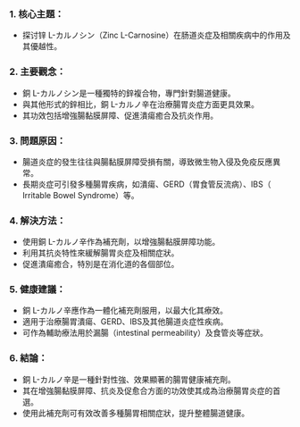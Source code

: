 ### 1. 核心主題：  
   - 探讨锌 L-カルノシン（Zinc L-Carnosine）在肠道炎症及相關疾病中的作用及其優越性。

### 2. 主要觀念：  
   - 銅 L-カルノシン是一種獨特的鋅複合物，專門針對腸道健康。  
   - 與其他形式的鋅相比，銅 L-カルノ辛在治療腸胃炎症方面更具效果。  
   - 其功效包括增強腸黏膜屏障、促進潰瘍癒合及抗炎作用。

### 3. 問題原因：  
   - 腸道炎症的發生往往與腸黏膜屏障受損有關，導致微生物入侵及免疫反應異常。  
   - 長期炎症可引發多種腸胃疾病，如潰瘍、GERD（胃食管反流病）、IBS（ Irritable Bowel Syndrome）等。

### 4. 解決方法：  
   - 使用銅 L-カルノ辛作為補充劑，以增強腸黏膜屏障功能。  
   - 利用其抗炎特性來緩解腸胃炎症及相關症狀。  
   - 促進潰瘍癒合，特別是在消化道的各個部位。

### 5. 健康建議：  
   - 銅 L-カルノ辛應作為一體化補充劑服用，以最大化其療效。  
   - 適用于治療腸胃潰瘍、GERD、IBS及其他腸道炎症性疾病。  
   - 可作為輔助療法用於漏腸（intestinal permeability）及食管炎等症狀。

### 6. 結論：  
   - 銅 L-カルノ辛是一種針對性強、效果顯著的腸胃健康補充劑。  
   - 其在增強腸黏膜屏障、抗炎及促愈合方面的功效使其成為治療腸胃炎症的首選。  
   - 使用此補充劑可有效改善多種腸胃相關症狀，提升整體腸道健康。